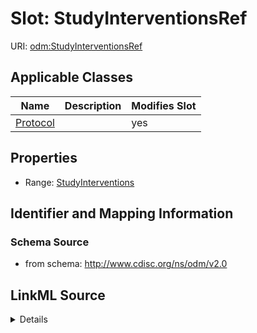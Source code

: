 # Slot: StudyInterventionsRef

URI: [odm:StudyInterventionsRef](http://www.cdisc.org/ns/odm/v2.0/StudyInterventionsRef)



<!-- no inheritance hierarchy -->




## Applicable Classes

| Name | Description | Modifies Slot |
| --- | --- | --- |
[Protocol](Protocol.md) |  |  yes  |







## Properties

* Range: [StudyInterventions](StudyInterventions.md)





## Identifier and Mapping Information







### Schema Source


* from schema: http://www.cdisc.org/ns/odm/v2.0




## LinkML Source

<details>
```yaml
name: StudyInterventionsRef
from_schema: http://www.cdisc.org/ns/odm/v2.0
rank: 1000
alias: StudyInterventionsRef
domain_of:
- Protocol
range: StudyInterventions

```
</details>